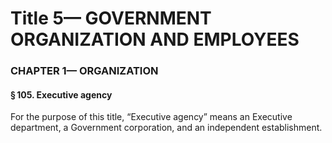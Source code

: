 
# Title 5— GOVERNMENT ORGANIZATION AND EMPLOYEES
### CHAPTER 1— ORGANIZATION
#### § 105. Executive agency

For the purpose of this title, “Executive agency” means an Executive department, a Government corporation, and an independent establishment.
